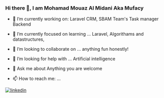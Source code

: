 
### Hi there 👋, I am Mohamad Mouaz Al Midani Aka Mufacy


- 🔭 I’m currently working on:
  Laravel CRM, SBAM Team's Task manager Backend
  
  
- 🌱 I’m currently focused on learning ...
  Laravel, Algorithams and datastructures, 
  
  
- 👯 I’m looking to collaborate on ...
   anything fun honestly!
   
   
- 🤔 I’m looking for help with ...
  Artificial intelligence 
  
  
- 💬 Ask me about
  Anything you are welcome
  
  
- 📫 How to reach me: ...

[![linkedin](https://user-images.githubusercontent.com/75386848/115081046-2fbba400-9ef3-11eb-95c7-e90940852a27.png)](https://www.linkedin.com/in/mohamad-mouaz-al-midani-157ba3201/)
<!--
- ⚡ Fun fact: ...
-->

